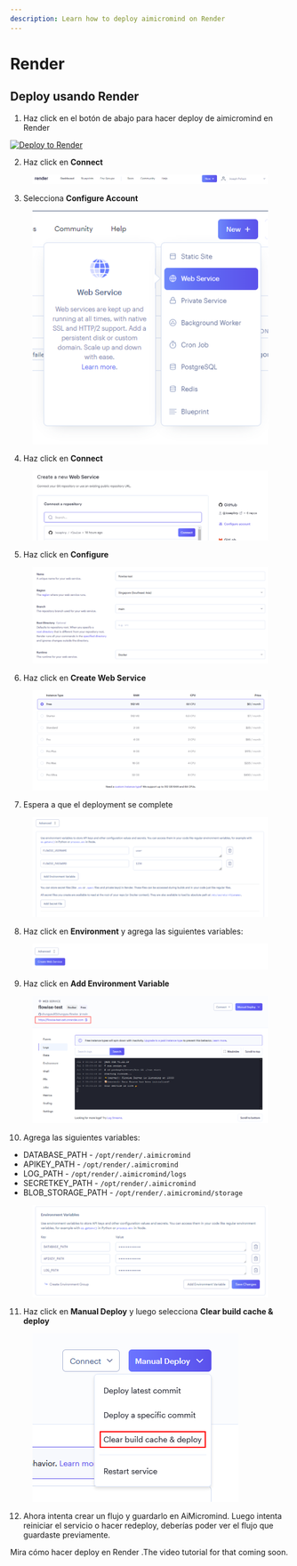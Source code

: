 ```yaml
---
description: Learn how to deploy aimicromind on Render
---
```


# Render

## Deploy usando Render

1. Haz click en el botón de abajo para hacer deploy de aimicromind en Render

[![Deploy to Render](https://render.com/images/deploy-to-render-button.svg)](https://render.com/deploy?repo=https://github.com/AiMicromind/AiMicromind)

2. Haz click en **Connect**

<figure><img src="../../.gitbook/assets/render/1.png" alt=""><figcaption></figcaption></figure>

3. Selecciona **Configure Account**

<figure><img src="../../.gitbook/assets/render/2.png" alt=""><figcaption></figcaption></figure>

4. Haz click en **Connect**

<figure><img src="../../.gitbook/assets/render/3.png" alt=""><figcaption></figcaption></figure>

5. Haz click en **Configure**

<figure><img src="../../.gitbook/assets/render/4.png" alt=""><figcaption></figcaption></figure>

6. Haz click en **Create Web Service**

<figure><img src="../../.gitbook/assets/render/5.png" alt=""><figcaption></figcaption></figure>

7. Espera a que el deployment se complete

<figure><img src="../../.gitbook/assets/render/6.png" alt=""><figcaption></figcaption></figure>

8. Haz click en **Environment** y agrega las siguientes variables:

<figure><img src="../../.gitbook/assets/render/7.png" alt=""><figcaption></figcaption></figure>

9. Haz click en **Add Environment Variable**

<figure><img src="../../.gitbook/assets/render/8.png" alt=""><figcaption></figcaption></figure>

10. Agrega las siguientes variables:

* DATABASE_PATH - `/opt/render/.aimicromind`
* APIKEY_PATH - `/opt/render/.aimicromind`
* LOG_PATH - `/opt/render/.aimicromind/logs`
* SECRETKEY_PATH - `/opt/render/.aimicromind`
* BLOB_STORAGE_PATH - `/opt/render/.aimicromind/storage`

<figure><img src="../../.gitbook/assets/image (1) (5).png" alt=""><figcaption></figcaption></figure>

11. Haz click en **Manual Deploy** y luego selecciona **Clear build cache & deploy**

<figure><img src="../../.gitbook/assets/render/11.png" alt=""><figcaption></figcaption></figure>

12. Ahora intenta crear un flujo y guardarlo en AiMicromind. Luego intenta reiniciar el servicio o hacer redeploy, deberías poder ver el flujo que guardaste previamente.

Mira cómo hacer deploy en Render .The video tutorial for that coming soon.
